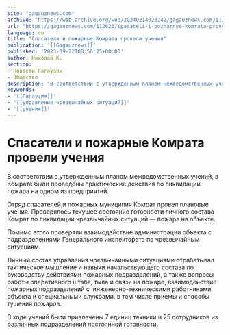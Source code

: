 ```yaml
---
site: "gagauznews.com"
archive: "https://web.archive.org/web/20240214023242/gagauznews.com/112623/spasateli-i-pozharnye-komrata-proveli-ucheniya.html"
url: "https://gagauznews.com/112623/spasateli-i-pozharnye-komrata-proveli-ucheniya.html"
language: ru
title: "Спасатели и пожарные Комрата провели учения"
publication: '[[Gagauznews]]'
published: '2023-09-22T08:56:25+00:00'
author: Николай К.
section:
- Новости Гагаузии
- Общество
description: "В соответствии с утвержденным планом межведомственных учений, в Комрате были проведены практические действия по ликвидации пожара на одном из предприятий. Отряд спасателей и пожарных муниципия Комрат провел плановые учения. Проверялось текущее состояние готовности личного состава Комрат по ликвидации чрезвычайных ситуаций — пожара на объекте. Помимо этого проверяли взаимодействие администрации объекта с подразделениями Генерального инспектората по чрезвычайным ситуациям. Личный состав управления чрезвычайными ситуациями отрабатывал тактическое мышление и навыки начальствующего состава по руководству действиями пожарных подразделений, а также вопросы работы оперативного штаба, тыла и связи на пожаре, взаимодействие пожарных подразделений с инженерно-техническими работниками объекта и специальными службами, в том числе приемы и […]"
keywords:
- '[[Гагаузия]]'
- '[[управление чрезвычайных ситуаций]]'
- '[[учения]]'
---
```


# Спасатели и пожарные Комрата провели учения

В соответствии с утвержденным планом межведомственных учений, в Комрате были проведены практические действия по ликвидации пожара на одном из предприятий.

Отряд спасателей и пожарных муниципия Комрат провел плановые учения. Проверялось текущее состояние готовности личного состава Комрат по ликвидации чрезвычайных ситуаций — пожара на объекте.

Помимо этого проверяли взаимодействие администрации объекта с подразделениями Генерального инспектората по чрезвычайным ситуациям.

Личный состав управления чрезвычайными ситуациями отрабатывал тактическое мышление и навыки начальствующего состава по руководству действиями пожарных подразделений, а также вопросы работы оперативного штаба, тыла и связи на пожаре, взаимодействие пожарных подразделений с  инженерно-техническими работниками объекта и специальными службами, в том числе приемы и способы тушения пожаров.

В ходе учений были привлечены 7 единиц техники и 25 сотрудников из различных подразделений постоянной готовности.